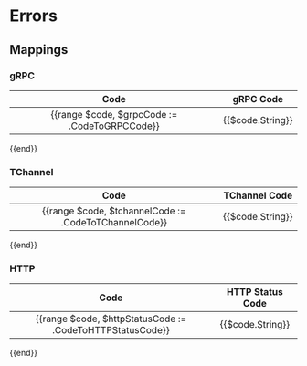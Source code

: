 # Errors

## Mappings

### gRPC

| Code | gRPC Code |
| :---: | :---: |
{{range $code, $grpcCode := .CodeToGRPCCode}}| {{$code.String}} | {{$grpcCode.String}} |
{{end}}

### TChannel

| Code | TChannel Code |
| :---: | :---: |
{{range $code, $tchannelCode := .CodeToTChannelCode}}| {{$code.String}} | {{$tchannelCode.MetricsKey}} |
{{end}}

### HTTP

| Code | HTTP Status Code |
| :---: | :---: |
{{range $code, $httpStatusCode := .CodeToHTTPStatusCode}}| {{$code.String}} | {{$httpStatusCode}} |
{{end}}
